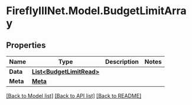 # FireflyIIINet.Model.BudgetLimitArray

## Properties

Name | Type | Description | Notes
------------ | ------------- | ------------- | -------------
**Data** | [**List&lt;BudgetLimitRead&gt;**](BudgetLimitRead.md) |  | 
**Meta** | [**Meta**](Meta.md) |  | 

[[Back to Model list]](../README.md#documentation-for-models) [[Back to API list]](../README.md#documentation-for-api-endpoints) [[Back to README]](../README.md)

